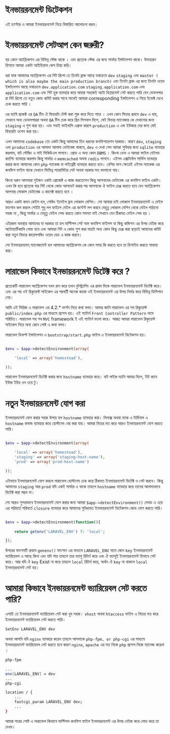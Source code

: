 # ইনভায়রনমেন্ট ডিটেকশন

এই চ্যাপ্টার এ আমরা ইনভায়রনমেন্ট নিয়ে বিস্তারিত আলোচনা করব। 


# ইনভায়রনমেন্ট সেটআপ কেন জরুরী? 
বড় কোন অ্যাপ্লিকেশন এর বিভিন্ন স্টেজ থাকে । এবং প্রত্যেক স্টেজ এর জন্য সার্ভার ইন্সটলেশন থাকে। উদাহারন হিসাবে আমরা একটা আইডিয়াল কেস চিন্তা করি। 

ধরা যাক আমাদের অ্যাপ্লিকেশন এর গিট রিপো তে তিনটা ব্রাঞ্চ আছে যথাক্রমে ```dev``` ```staging``` এবং ```master ( which is also maybe the main production branch)``` এবং তিনটা ব্রাঞ্চ এর জন্য তিনটা ওয়েব ইন্সটলেশন আছে যথাক্রমে ```dev.application.com``` ```staging.application.com``` এবং ```application.com``` এবং গিট হুক ব্যাবহার করে আমরা সহজেই অটো ডিপ্লয়মেন্ট সেট করতে পারি যেন ডেভলপার রা গিট রিপো তে নতুন কোড কমিট করার সাথে সাথেই আমারা corresponding ইন্সটলেশন এ গিয়ে ইফেক্ট দেখে চেক করতে পারি । 

ওর ম্যাবি প্রজেক্ট এর ```QA``` টিম ঐ ফিচারটা টেস্ট করা শুরু করে দিতে পারে । 
এখন কোন ফিচার প্রথমে ```dev``` এ যায়, সেখানে অন্য ডেভলপাররা অথবা ```QA``` টিম চেক করে গ্রিন সিগনাল দিলে, ষেই ফিচার ম্যানেজার কে দেখানোর জন্য  ```staging``` এ পুশ করা হয়। এবং সবাই ফাইনালি এপ্রুভ করলে  ```production``` এ এন্ড ইউজার দের জন্য ষেই ফিচারটা ওপেন করা হয়। 

এখন আমাদের ```codebase``` তো একটা কিন্তু আমাদের তিন ধরনের কনফিগারেশন দরকার। কারণ ```dev```, ```staging``` এবং ```production``` এর আলাদা আলাদা ডেটাবেজ থাকবে, ```dev``` এ দেখা গেল আমরা সুবিধার জন্য ```sqlite``` ব্যাবহার করলাম, বাট স্টেজিং এ মাই সিকিউএল লাগবে। প্রোড এ অন্য কোন ```DBMS``` । কিংবা ডেভ এ আমরা ফাইল বেইসড ক্যাশিং ব্যাবহার করলাম কিন্তু সার্ভার এ ```memcached``` অথবা ```redis``` লাগবে। এইসব এক্সটার্নাল সার্ভিস ব্যাবহার করার জন্য আমাদের কোন ```php``` প্যাকেজ বা লাইব্রেরী ব্যাবহার করতে হবে। বেশির ভাগ ক্ষেত্রেই এইসব প্যাকেজ এর কনফিগ ফাইল থাকে যেখানে ভিভিন্ন প্যারামিটার সেট অথবা দরকার মত বদলানো যায়। 

কিংবা ধরুন আপনারা দুইজন একটা প্রোজেক্ট এ কাজ করতেসেন কিন্তু আপনাদের ডেটাবেজ এর কনফিগ ফাইল একটা। এখন কি হবে প্রত্যেক বার গিট থেকে কোড আপডেট করার পর আপনাকে ঐ ফাইল চেঞ্জ করতে হবে যেন অ্যাপ্লিকেশন আপনার লোকাল ডেটাবেজ এ কানেক্ট করতে হবে । 

আরও একটা কমন কেইস হল, সেন্ডিং ইমেইল ফ্রম লোকাল মেশিন। সো আমারা চাই লোকাল ইনভায়রনমেন্ট এ মেইল ফাংশান কল করলে সেইটা শুধু লগ ফাইলে মেইল এর কন্টেন্ট লগ করবে যেহুতু লোকাল মেশিন থেকে মেইল পাঠানো সহজ না , কিন্তু সার্ভার এ যেহুতু মেইল সেন্ড করতে কোন সমস্যা নাই সেখানে যেন ঠিকমত মেইল সেন্ড হয় । 

এইরকম অবস্থায় আমাদের যা দরকার তা হল মাল্টিপল সেট অফ কনফিগ ফাইলস যা কিছু কন্ডিশন এর উপর বেইজ করে অটোম্যাটিকালি লোড হবে এবং আমারা গিট এ কোড পুশ করা মাত্রই অন্য কোন কিছু চেঞ্জ করা ছাড়াই আমাদের কমিট করা নতুন ফিচার কারেসপন্ডিং ওয়েব হেড এ কাজ করবে। 

সো ইনভায়রনমেন্ ম্যানেজমেন্ট হল আমাদের অ্যাপ্লিকেশন কে কোন সময় কি করতে হবে তা ডিসাইড করতে সাহায্য করা। 


# লারাভেল কিভাবে ইনভায়রনমেন্ট ডিটেক্ট করে ? 
প্রত্যেকটি লারাভেল অ্যাপ্লিকেশন যখন রান করে তখন বুটস্ট্র্যাপিং এর প্রথম দিকে লারাভেল ইনভায়রনমেন্ট ডিটেক্ট করে। এবং এর পর ওই রিকুয়েস্ট সাইকেল এর পরবর্তী অনেক কাজে ওই ইনভায়রনমেন্ট এর উপর নির্ভর করে বিভিন্ন ডিসিশান নেয়। 

আমি এই সিরিজ এ লারাভেল এর 4.2.* ভার্শন নিয়ে কথা বলব। আমার জানি লারাভেল এর সব রিকুয়েস্ট ```public/index.php``` এর মাধ্যমে প্রসেস হয়। এই প্যাটার্ন ```Front Controller Pattern``` নামে পরিচিত। লারাভেল সহ সব ```MVC``` framework ই এই প্যাটার্ন ফলো করে। আচ্ছা আমরা লারাভেল রিকুয়েস্ট সাইকেল নিয়ে অন্য কোন পোষ্ট এ কথা বলব। 

লারাভেল ডিফল্ট ইন্সটলেশন এ ```bootstrap/start.php``` ফাইল এ ইনভায়রনমেন্ট ডিটেকশন হয়। 

```php

$env = $app->detectEnvironment(array(

	'local' => array('homestead'),

));

```

লারাভেল ইনভায়রনমেন্ট ডিটেক্ট করার জন্য ```hostname``` ব্যাবহার করে। বাট লাইক ম্যানি আদার থিংস, ইউ ক্যান ইউজ ইউর ওন ওয়ে টু। 

# নতুন ইনভায়রনমেন্ট যোগ করা 

ইনভায়রনমেন্ট যোগ করার সহজ উপায় হল ```hostname``` ব্যাবহার করা। লিনাক্স অথবা ম্যাক এ টার্মিনাল এ ```hostname``` কমান্ড ব্যাবহার করে হোস্টনেম বের করা যায়। আমরা নিচের মত করে আরও ইনভায়রনমেন্ট যোগ করতে পারি। 

```php

$env = $app->detectEnvironment(array(

	'local' => array('homestead'),
	'staging' => array('staging-host-name'),
	'prod' => array('prod-host-name')

));

```

এইভাবে ইনভায়রনমেন্ট যোগ করলে লারাভেল হোস্টনেম চেক করে ঠিকমত ইনভায়রনমেন্ট ডিটেক্ট ও সেট করবে। কিন্তু আমাদের ```staging``` আর ```prod``` যদি একই সার্ভার এ থাকে তাহলে ```hostname``` ব্যাবহার করে তাদের আলাদাভাবে ডিটেক্ট করা সম্ভব না। 

সো আরও সুন্দরভাবে ইনভায়রনমেন্ট যোগ করার জন্য আমরা ```$app->detectEnvironment()``` মেথড এ এরে এর পরিবর্তে পরিবর্তে ```closure``` ব্যাবহার করে আমাদের সুবিধামত ইনভায়রনমেন্ট ডিটেকশন কোড যোগ করতে পারি। 

```php

$env = $app->detectEnvironment(function(){
	
	return getenv('LARAVEL_ENV') ?: 'local';

});

```

উপরের ফাংশনটি প্রথমে ```genenv()``` ফাংশান এর মাধ্যমে  ```LARAVEL_ENV``` নামে কোন ```key``` ইনভায়রনমেন্ট ভ্যারিয়েবল এ আছে কিনা এবং যদি পায় তাহলে তার ভ্যালু রিটার্ন করে এবং ঐ ভ্যালূই ইনভায়রনমেন্ট হিসাবে সেট করে। আর যদি ঐ ```key``` Exist না করে তাহলে ```local``` রিটার্ন করে, অর্থাৎ ঐ ```key``` না থাকলে ```local``` ইনভায়রনমেন্ট সেট হয়। 


# আমারা কিভাবে ইনভায়রনমেন্ট ভ্যারিয়েবল সেট করতে পারি? 

এপাচি তে ইনভায়রনমেন্ট ভ্যারিয়েবল সেট করা খুব সহজ। ```vhost``` অথবা ```htaccess``` ফাইল এ নিচের মত করে ইনভায়রনমেন্ট ভ্যারিয়েবল সেট করতে পারি। 

```bash
SetEnv LARAVEL_ENV dev
```

অথবা আপনি যদি ```nginx``` ব্যাবহার করেন তাহলে আপনাকে ```php-fpm, or php-cgi``` এর মাধ্যমে ইনভায়রনমেন্ট ভ্যারিয়েবল সেট করতে হবে কারণ ```nginx```, ```apache``` এর মত নিজে ```php``` প্রসেস নিজে ম্যানেজ করেনা । 


```bash
php-fpm

...
env[LARAVEL_ENV] = dev
...
php-cgi

location / {
    ...
    fastcgi_param LARAVEL_ENV dev; 
    ...
}
```

আমরা পরের পোষ্ট এ লারাভেল কিভাবে মাল্টিপল কনফিগ ফাইল ইনভায়রনমেন্ট এর উপর বেইজ করে লোড করে তা দেখব। 

